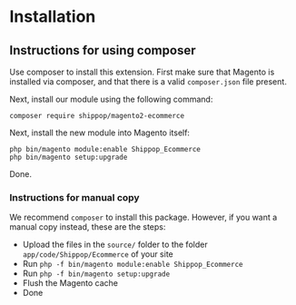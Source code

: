 # Installation
## Instructions for using composer
Use composer to install this extension. First make sure that Magento is installed via composer, and that there is a valid `composer.json` file present.

Next, install our module using the following command:

    composer require shippop/magento2-ecommerce

Next, install the new module into Magento itself:

    php bin/magento module:enable Shippop_Ecommerce
    php bin/magento setup:upgrade

Done.

### Instructions for manual copy
We recommend `composer` to install this package. However, if you want a manual copy instead, these are the steps:
* Upload the files in the `source/` folder to the folder `app/code/Shippop/Ecommerce` of your site
* Run `php -f bin/magento module:enable Shippop_Ecommerce`
* Run `php -f bin/magento setup:upgrade`
* Flush the Magento cache
* Done
###
